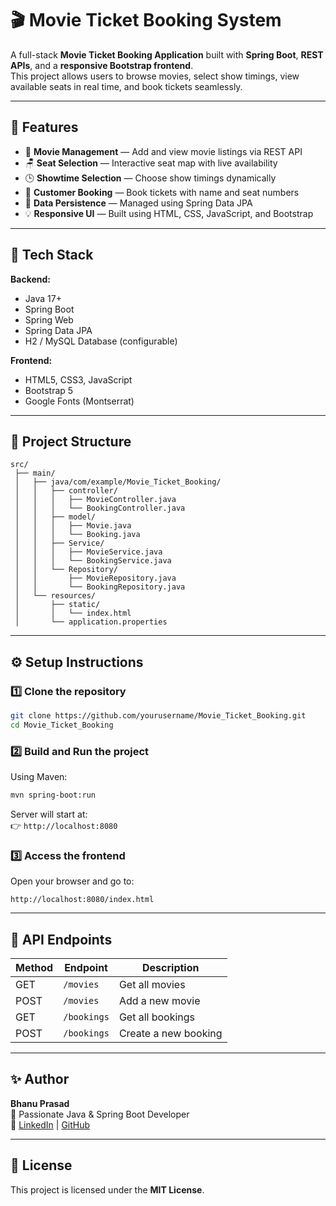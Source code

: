 # 🎬 Movie Ticket Booking System

A full-stack **Movie Ticket Booking Application** built with **Spring Boot**, **REST APIs**, and a **responsive Bootstrap frontend**.  
This project allows users to browse movies, select show timings, view available seats in real time, and book tickets seamlessly.

---

## 🚀 Features

- 🎥 **Movie Management** — Add and view movie listings via REST API  
- 🪑 **Seat Selection** — Interactive seat map with live availability  
- 🕒 **Showtime Selection** — Choose show timings dynamically  
- 👤 **Customer Booking** — Book tickets with name and seat numbers  
- 💾 **Data Persistence** — Managed using Spring Data JPA  
- 💡 **Responsive UI** — Built using HTML, CSS, JavaScript, and Bootstrap  

---

## 🧩 Tech Stack

**Backend:**  
- Java 17+  
- Spring Boot  
- Spring Web  
- Spring Data JPA  
- H2 / MySQL Database (configurable)

**Frontend:**  
- HTML5, CSS3, JavaScript  
- Bootstrap 5  
- Google Fonts (Montserrat)

---

## 📁 Project Structure

```
src/
 ├── main/
 │   ├── java/com/example/Movie_Ticket_Booking/
 │   │   ├── controller/
 │   │   │   ├── MovieController.java
 │   │   │   └── BookingController.java
 │   │   ├── model/
 │   │   │   ├── Movie.java
 │   │   │   └── Booking.java
 │   │   ├── Service/
 │   │   │   ├── MovieService.java
 │   │   │   └── BookingService.java
 │   │   └── Repository/
 │   │       ├── MovieRepository.java
 │   │       └── BookingRepository.java
 │   └── resources/
 │       ├── static/
 │       │   └── index.html
 │       └── application.properties
```

---

## ⚙️ Setup Instructions

### 1️⃣ Clone the repository
```bash
git clone https://github.com/yourusername/Movie_Ticket_Booking.git
cd Movie_Ticket_Booking
```

### 2️⃣ Build and Run the project
Using Maven:
```bash
mvn spring-boot:run
```

Server will start at:  
👉 `http://localhost:8080`

### 3️⃣ Access the frontend
Open your browser and go to:
```
http://localhost:8080/index.html
```

---

## 🧠 API Endpoints

| Method | Endpoint | Description |
|--------|-----------|-------------|
| GET | `/movies` | Get all movies |
| POST | `/movies` | Add a new movie |
| GET | `/bookings` | Get all bookings |
| POST | `/bookings` | Create a new booking |

---
## ✨ Author
**Bhanu Prasad**  
💼 Passionate Java & Spring Boot Developer  
🔗 [LinkedIn](https://www.linkedin.com/in/bhanu-prasad-ulichi-421318349/) | [GitHub](https://github.com/bhanu4734)

---

## 📜 License
This project is licensed under the **MIT License**.
